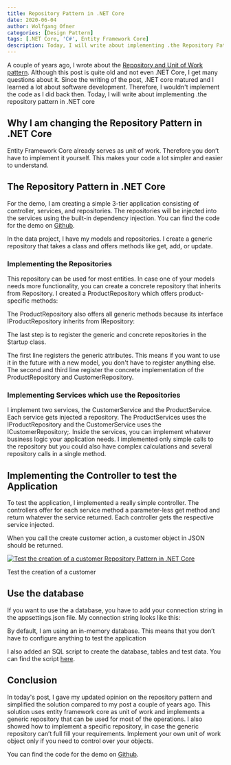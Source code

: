 ```yaml
---
title: Repository Pattern in .NET Core
date: 2020-06-04
author: Wolfgang Ofner
categories: [Design Pattern]
tags: [.NET Core, 'C#', Entity Framework Core]
description: Today, I will write about implementing .the Repository Pattern in .NET core using Entity Framework Core as the unit of work.
---
```

A couple of years ago, I wrote about the <a href="/repository-and-unit-of-work-pattern/" target="_blank" rel="noopener noreferrer">Repository and Unit of Work pattern</a>. Although this post is quite old and not even .NET Core, I get many questions about it. Since the writing of the post, .NET core matured and I learned a lot about software development. Therefore, I wouldn't implement the code as I did back then. Today, I will write about implementing .the repository pattern in .NET core

## Why I am changing the Repository Pattern in .NET Core

Entity Framework Core already serves as unit of work. Therefore you don&#8217;t have to implement it yourself. This makes your code a lot simpler and easier to understand.

## The Repository Pattern in .NET Core

For the demo, I am creating a simple 3-tier application consisting of controller, services, and repositories. The repositories will be injected into the services using the built-in dependency injection. You can find the code for the demo on <a href="https://github.com/WolfgangOfner/.netCoreRepositoryAndUnitOfWorkPattern" target="_blank" rel="noopener noreferrer">Github</a>.

In the data project, I have my models and repositories. I create a generic repository that takes a class and offers methods like get, add, or update.

### Implementing the Repositories

<script src="https://gist.github.com/WolfgangOfner/f200c7eafdc3b340728f6ddc9e964df0.js"></script>

This repository can be used for most entities. In case one of your models needs more functionality, you can create a concrete repository that inherits from Repository. I created a ProductRepository which offers product-specific methods:

<script src="https://gist.github.com/WolfgangOfner/72d7270f94a932885d562d65115cae63.js"></script>

The ProductRepository also offers all generic methods because its interface IProductRepository inherits from IRepository:

<script src="https://gist.github.com/WolfgangOfner/34f1315814dd9991abbdea2f99364106.js"></script>

The last step is to register the generic and concrete repositories in the Startup class.

<script src="https://gist.github.com/WolfgangOfner/29887ad62294946cafe3ce802a7d9859.js"></script>

The first line registers the generic attributes. This means if you want to use it in the future with a new model, you don't have to register anything else. The second and third line register the concrete implementation of the ProductRepository and CustomerRepository.

### Implementing Services which use the Repositories

I implement two services, the CustomerService and the ProductService. Each service gets injected a repository. The ProductServices uses the IProductRepository and the CustomerService uses the ICustomerRepository;. Inside the services, you can implement whatever business logic your application needs. I implemented only simple calls to the repository but you could also have complex calculations and several repository calls in a single method.

<script src="https://gist.github.com/WolfgangOfner/497898c728239f13eabb410c2c152a79.js"></script>

<script src="https://gist.github.com/WolfgangOfner/de2360c746c0a00a0fd4817a53937d80.js"></script>

## Implementing the Controller to test the Application

To test the application, I implemented a really simple controller. The controllers offer for each service method a parameter-less get method and return whatever the service returned. Each controller gets the respective service injected.

<script src="https://gist.github.com/WolfgangOfner/449d07c44862ebaa5d82a00a9729d032.js"></script>

<script src="https://gist.github.com/WolfgangOfner/db2924ffb7b82933281ecb89eb3f6daa.js"></script>

When you call the create customer action, a customer object in JSON should be returned.

<div class="col-12 col-sm-10 aligncenter">
  <a href="/assets/img/posts/2020/06/Test-the-creation-of-a-customer.jpg"><img loading="lazy" src="/assets/img/posts/2020/06/Test-the-creation-of-a-customer.jpg" alt="Test the creation of a customer Repository Pattern in .NET Core " /></a>
  
  <p>
    Test the creation of a customer
  </p>
</div>

## Use the database

If you want to use the a database, you have to add your connection string in the appsettings.json file. My connection string looks like this:

<script src="https://gist.github.com/WolfgangOfner/3362322935c831739349f1689c3b4161.js"></script>

By default, I am using an in-memory database. This means that you don&#8217;t have to configure anything to test the application

<script src="https://gist.github.com/WolfgangOfner/d652e6f7bb560f153d786a986999dba3.js"></script>

I also added an SQL script to create the database, tables and test data. You can find the script <a href="https://github.com/WolfgangOfner/.NETCoreRepositoryAndUnitOfWorkPattern/blob/master/NetCoreRepositoryAndUnitOfWorkPattern.Data/DatabaseScript/database.sql" target="_blank" rel="noopener noreferrer">here</a>.

## Conclusion

In today's post, I gave my updated opinion on the repository pattern and simplified the solution compared to my post a couple of years ago. This solution uses entity framework core as unit of work and implements a generic repository that can be used for most of the operations. I also showed how to implement a specific repository, in case the generic repository can&#8217;t full fill your requirements. Implement your own unit of work object only if you need to control over your objects.

You can find the code for the demo on <a href="https://github.com/WolfgangOfner/.NETCoreRepositoryAndUnitOfWorkPattern" target="_blank" rel="noopener noreferrer">Github</a>.